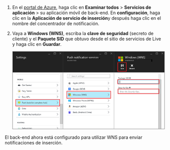 
1. En el [portal de Azure](https://portal.azure.com/), haga clic en **Examinar todos** > **Servicios de aplicación** > su aplicación móvil de back-end. En **configuración**, haga clic en la **Aplicación de servicio de inserción**y después haga clic en el nombre del concentrador de notificación.

2. Vaya a **Windows (WNS)**, escriba la **clave de seguridad** (secreto de cliente) y el **Paquete SID** que obtuvo desde el sitio de servicios de Live y haga clic en **Guardar**.

    ![Establecer la clave WNS en el portal](./media/app-service-mobile-configure-wns/mobile-push-wns-credentials.png)

El back-end ahora está configurado para utilizar WNS para enviar notificaciones de inserción.
